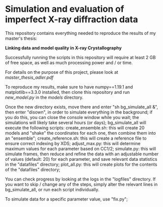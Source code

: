 # Simulation and evaluation of imperfect X-ray diffraction data

This repository contains everything needed to reproduce the results of my master's thesis:

**Linking data and model quality in X-ray Crystallography**

Successfully running the scripts in this repository will require at least 2 GB of free space, as well as much processing power and / or time.

For details on the purpose of this project, please look at *master_thesis_adler.pdf*

To reproduce my results, make sure to have numpy==1.19.1 and matplotlib==3.3.0 installed, then clone this repository and run *new_model.py* in the *models* directory.

Once the new directory exists, move there and enter "sh bg_simulate_all &", then enter "disown", in order to simulate everything in the background;
if you do this, you can close the console window while you wait; the simulations will likely take several hours (or days);
bg_simulate_all will execute the following scripts:
create_ensemble.sh: this will create 20 models and "shake" the coordinates for each one, then combine them into an "ensemble";
create_reference.sh: this will create a reference file to ensure correct indexing by XDS;
adjust_max.py: this will determine maximum values for each parameter based on CC1/2;
simulate.py: this will simulate frames, then reduce and refine the data with an adjustable number of values (default: 20) for each parameter, 
and save relevant data statistics in the "datafiles" directory;
plot_all.py: this will create plots for the contents of the "datafiles" directory;

You can check progress by looking at the logs in the "logfiles" directory.
If you want to skip / change any of the steps, simply alter the relevant lines in bg_simulate_all, or run each script individually.

To simulate data for a specific parameter value, use "fix.py";
